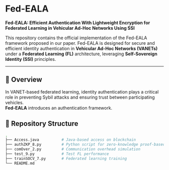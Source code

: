 # Fed-EALA

**Fed-EALA: Efficient Authentication With Lightweight Encryption for Federated Learning in Vehicular Ad-Hoc Networks Using SSI**

This repository contains the official implementation of the Fed-EALA framework proposed in our paper. Fed-EALA is designed for secure and efficient identity authentication in **Vehicular Ad-Hoc Networks (VANETs)** under a **Federated Learning (FL)** architecture, leveraging **Self-Sovereign Identity (SSI)** principles.

---

## 🔐 Overview

In VANET-based federated learning, identity authentication plays a critical role in preventing Sybil attacks and ensuring trust between participating vehicles.  
**Fed-EALA** introduces an authentication framework.


## 📁 Repository Structure

```bash
.
├── Access.java          # Java-based access on blockchain
├── authZKP_8.py         # Python script for zero-knowledge proof-based authentication
├── comOver_2.py         # Communication overhead simulation
├── test_9.py            # Test FL performance
├── trainSOCV_7.py       # Federated learning training
└── README.md
